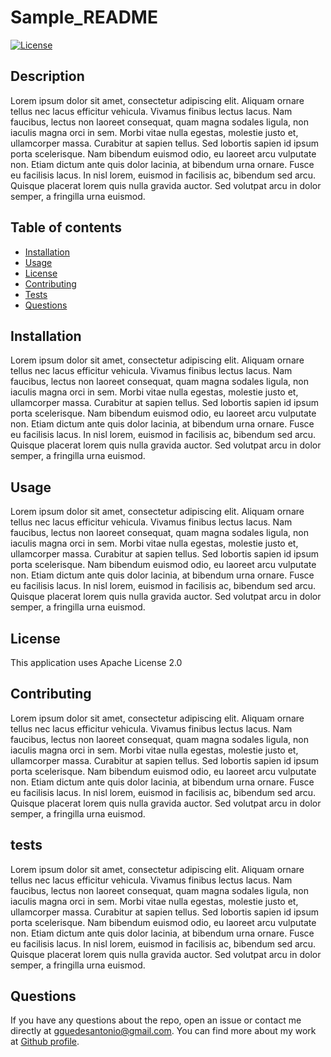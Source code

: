 # Sample_README

  [![License](https://img.shields.io/badge/License-Apache%202.0-blue.svg)](https://opensource.org/licenses/Apache-2.0)

  ## Description
  Lorem ipsum dolor sit amet, consectetur adipiscing elit. Aliquam ornare tellus nec lacus efficitur vehicula. Vivamus finibus lectus lacus. Nam faucibus, lectus non laoreet consequat, quam magna sodales ligula, non iaculis magna orci in sem. Morbi vitae nulla egestas, molestie justo et, ullamcorper massa. Curabitur at sapien tellus. Sed lobortis sapien id ipsum porta scelerisque. Nam bibendum euismod odio, eu laoreet arcu vulputate non. Etiam dictum ante quis dolor lacinia, at bibendum urna ornare. Fusce eu facilisis lacus. In nisl lorem, euismod in facilisis ac, bibendum sed arcu. Quisque placerat lorem quis nulla gravida auctor. Sed volutpat arcu in dolor semper, a fringilla urna euismod.

  ## Table of contents
  
  * [Installation](#installation)
  * [Usage](#usage)
  * [License](#license)
  * [Contributing](#contributing)
  * [Tests](#tests)
  * [Questions](#questions)

  ## Installation
  Lorem ipsum dolor sit amet, consectetur adipiscing elit. Aliquam ornare tellus nec lacus efficitur vehicula. Vivamus finibus lectus lacus. Nam faucibus, lectus non laoreet consequat, quam magna sodales ligula, non iaculis magna orci in sem. Morbi vitae nulla egestas, molestie justo et, ullamcorper massa. Curabitur at sapien tellus. Sed lobortis sapien id ipsum porta scelerisque. Nam bibendum euismod odio, eu laoreet arcu vulputate non. Etiam dictum ante quis dolor lacinia, at bibendum urna ornare. Fusce eu facilisis lacus. In nisl lorem, euismod in facilisis ac, bibendum sed arcu. Quisque placerat lorem quis nulla gravida auctor. Sed volutpat arcu in dolor semper, a fringilla urna euismod.

  ## Usage
  Lorem ipsum dolor sit amet, consectetur adipiscing elit. Aliquam ornare tellus nec lacus efficitur vehicula. Vivamus finibus lectus lacus. Nam faucibus, lectus non laoreet consequat, quam magna sodales ligula, non iaculis magna orci in sem. Morbi vitae nulla egestas, molestie justo et, ullamcorper massa. Curabitur at sapien tellus. Sed lobortis sapien id ipsum porta scelerisque. Nam bibendum euismod odio, eu laoreet arcu vulputate non. Etiam dictum ante quis dolor lacinia, at bibendum urna ornare. Fusce eu facilisis lacus. In nisl lorem, euismod in facilisis ac, bibendum sed arcu. Quisque placerat lorem quis nulla gravida auctor. Sed volutpat arcu in dolor semper, a fringilla urna euismod.

  ## License
  This application uses Apache License 2.0

  ## Contributing
  Lorem ipsum dolor sit amet, consectetur adipiscing elit. Aliquam ornare tellus nec lacus efficitur vehicula. Vivamus finibus lectus lacus. Nam faucibus, lectus non laoreet consequat, quam magna sodales ligula, non iaculis magna orci in sem. Morbi vitae nulla egestas, molestie justo et, ullamcorper massa. Curabitur at sapien tellus. Sed lobortis sapien id ipsum porta scelerisque. Nam bibendum euismod odio, eu laoreet arcu vulputate non. Etiam dictum ante quis dolor lacinia, at bibendum urna ornare. Fusce eu facilisis lacus. In nisl lorem, euismod in facilisis ac, bibendum sed arcu. Quisque placerat lorem quis nulla gravida auctor. Sed volutpat arcu in dolor semper, a fringilla urna euismod.

  ## tests
  Lorem ipsum dolor sit amet, consectetur adipiscing elit. Aliquam ornare tellus nec lacus efficitur vehicula. Vivamus finibus lectus lacus. Nam faucibus, lectus non laoreet consequat, quam magna sodales ligula, non iaculis magna orci in sem. Morbi vitae nulla egestas, molestie justo et, ullamcorper massa. Curabitur at sapien tellus. Sed lobortis sapien id ipsum porta scelerisque. Nam bibendum euismod odio, eu laoreet arcu vulputate non. Etiam dictum ante quis dolor lacinia, at bibendum urna ornare. Fusce eu facilisis lacus. In nisl lorem, euismod in facilisis ac, bibendum sed arcu. Quisque placerat lorem quis nulla gravida auctor. Sed volutpat arcu in dolor semper, a fringilla urna euismod.

  ## Questions
  If you have any questions about the repo, open an issue or contact me directly at gguedesantonio@gmail.com. 
  You can find more about my work at [Github profile](https://github.com/guedesantonio). 

